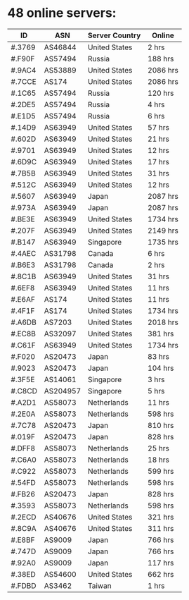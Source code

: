 # 48 online servers:

| ID | ASN | Server Country | Online |
| ------ | ------ | ------ | ------ |
| #.3769 | AS46844 | United States | 2 hrs |
| #.F90F | AS57494 | Russia | 188 hrs |
| #.9AC4 | AS53889 | United States | 2086 hrs |
| #.7CCE | AS174 | United States | 2086 hrs |
| #.1C65 | AS57494 | Russia | 120 hrs |
| #.2DE5 | AS57494 | Russia | 4 hrs |
| #.E1D5 | AS57494 | Russia | 6 hrs |
| #.14D9 | AS63949 | United States | 57 hrs |
| #.602D | AS63949 | United States | 21 hrs |
| #.9701 | AS63949 | United States | 12 hrs |
| #.6D9C | AS63949 | United States | 17 hrs |
| #.7B5B | AS63949 | United States | 31 hrs |
| #.512C | AS63949 | United States | 12 hrs |
| #.5607 | AS63949 | Japan | 2087 hrs |
| #.973A | AS63949 | Japan | 2087 hrs |
| #.BE3E | AS63949 | United States | 1734 hrs |
| #.207F | AS63949 | United States | 2149 hrs |
| #.B147 | AS63949 | Singapore | 1735 hrs |
| #.4AEC | AS31798 | Canada | 6 hrs |
| #.B6E3 | AS31798 | Canada | 2 hrs |
| #.8C1B | AS63949 | United States | 31 hrs |
| #.6EF8 | AS63949 | United States | 11 hrs |
| #.E6AF | AS174 | United States | 11 hrs |
| #.4F1F | AS174 | United States | 1734 hrs |
| #.A6DB | AS7203 | United States | 2018 hrs |
| #.EC8B | AS32097 | United States | 381 hrs |
| #.C61F | AS63949 | United States | 1734 hrs |
| #.F020 | AS20473 | Japan | 83 hrs |
| #.9023 | AS20473 | Japan | 104 hrs |
| #.3F5E | AS14061 | Singapore | 3 hrs |
| #.C8CD | AS204957 | Singapore | 5 hrs |
| #.A2D1 | AS58073 | Netherlands | 11 hrs |
| #.2E0A | AS58073 | Netherlands | 598 hrs |
| #.7C78 | AS20473 | Japan | 810 hrs |
| #.019F | AS20473 | Japan | 828 hrs |
| #.DFF8 | AS58073 | Netherlands | 25 hrs |
| #.C6A0 | AS58073 | Netherlands | 18 hrs |
| #.C922 | AS58073 | Netherlands | 599 hrs |
| #.54FD | AS58073 | Netherlands | 598 hrs |
| #.FB26 | AS20473 | Japan | 828 hrs |
| #.3593 | AS58073 | Netherlands | 598 hrs |
| #.2ECD | AS40676 | United States | 321 hrs |
| #.8C9A | AS40676 | United States | 311 hrs |
| #.E8BF | AS9009 | Japan | 766 hrs |
| #.747D | AS9009 | Japan | 766 hrs |
| #.92A0 | AS9009 | Japan | 117 hrs |
| #.38ED | AS54600 | United States | 662 hrs |
| #.FDBD | AS3462 | Taiwan | 1 hrs |

